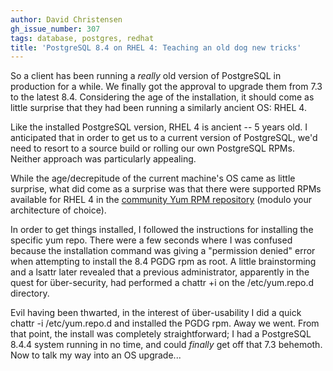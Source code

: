 ```yaml
---
author: David Christensen
gh_issue_number: 307
tags: database, postgres, redhat
title: 'PostgreSQL 8.4 on RHEL 4: Teaching an old dog new tricks'
---
```


So a client has been running a *really* old version of PostgreSQL
in production for a while.  We finally got the approval to upgrade
them from 7.3 to the latest 8.4.  Considering the age of the
installation, it should come as little surprise that they had been
running a similarly ancient OS: RHEL 4.

Like the installed PostgreSQL version, RHEL 4 is ancient -- 5 years
old.  I anticipated that in order to get us to a current version of
PostgreSQL, we'd need to resort to a source build or rolling our own
PostgreSQL RPMs.  Neither approach was particularly appealing.

While the age/decrepitude of the current machine's OS came as
little surprise, what did come as a surprise was that there were
supported RPMs available for RHEL 4 in the [community Yum RPM
repository](http://yum.pgrpms.org/8.4/redhat/rhel-4-i386/repoview/) (modulo your architecture of choice).

In order to get things installed, I followed the instructions for
installing the specific yum repo.  There were a few seconds where I
was confused because the installation command was giving a "permission
denied" error when attempting to install the 8.4 PGDG rpm as root.  A
little brainstorming and a lsattr later revealed that a
previous administrator, apparently in the quest for über-security, had
performed a chattr +i on the /etc/yum.repo.d
directory.

Evil having been thwarted, in the interest of über-usability I did
a quick chattr -i /etc/yum.repo.d and installed the PGDG rpm.
Away we went.  From that point, the install was completely
straightforward; I had a PostgreSQL 8.4.4 system running in no time,
and could *finally* get off that 7.3 behemoth.  Now to talk my way
into an OS upgrade...
